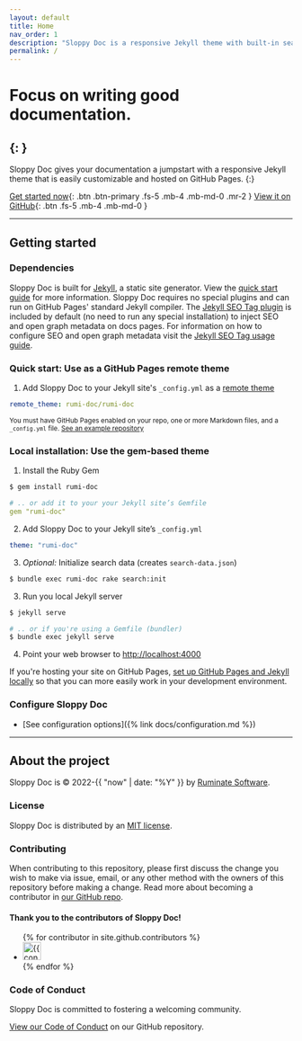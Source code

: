 ```yaml
---
layout: default
title: Home
nav_order: 1
description: "Sloppy Doc is a responsive Jekyll theme with built-in search that is easily customizable and hosted on GitHub Pages."
permalink: /
---
```


# Focus on writing good documentation.
{: }
---

Sloppy Doc gives your documentation a jumpstart with a responsive Jekyll theme that is easily customizable and hosted on GitHub Pages.
{:}

[Get started now](#getting-started){: .btn .btn-primary .fs-5 .mb-4 .mb-md-0 .mr-2 } [View it on GitHub](#){: .btn .fs-5 .mb-4 .mb-md-0 }

---

## Getting started

### Dependencies

Sloppy Doc is built for [Jekyll](https://jekyllrb.com), a static site generator. View the [quick start guide](https://jekyllrb.com/docs/) for more information. Sloppy Doc requires no special plugins and can run on GitHub Pages' standard Jekyll compiler. The [Jekyll SEO Tag plugin](https://github.com/jekyll/jekyll-seo-tag) is included by default (no need to run any special installation) to inject SEO and open graph metadata on docs pages. For information on how to configure SEO and open graph metadata visit the [Jekyll SEO Tag usage guide](https://jekyll.github.io/jekyll-seo-tag/usage/).

### Quick start: Use as a GitHub Pages remote theme

1. Add Sloppy Doc to your Jekyll site's `_config.yml` as a [remote theme](https://blog.github.com/2017-11-29-use-any-theme-with-github-pages/)

```yaml
remote_theme: rumi-doc/rumi-doc
```

<small>You must have GitHub Pages enabled on your repo, one or more Markdown files, and a `_config.yml` file. [See an example repository](#)</small>

### Local installation: Use the gem-based theme

1. Install the Ruby Gem
  ```bash
  $ gem install rumi-doc
  ```
  ```yaml
  # .. or add it to your your Jekyll site’s Gemfile
  gem "rumi-doc"
  ```

2. Add Sloppy Doc to your Jekyll site’s `_config.yml`
  ```yaml
  theme: "rumi-doc"
  ```

3. _Optional:_ Initialize search data (creates `search-data.json`)
  ```bash
  $ bundle exec rumi-doc rake search:init
  ```

3. Run you local Jekyll server
  ```bash
  $ jekyll serve
  ```
  ```bash
  # .. or if you're using a Gemfile (bundler)
  $ bundle exec jekyll serve
  ```

4. Point your web browser to [http://localhost:4000](http://localhost:4000/rumi-doc/)

If you're hosting your site on GitHub Pages, [set up GitHub Pages and Jekyll locally](https://help.github.com/en/articles/setting-up-your-github-pages-site-locally-with-jekyll) so that you can more easily work in your development environment.

### Configure Sloppy Doc

- [See configuration options]({% link docs/configuration.md %})

---

## About the project

Sloppy Doc is &copy; 2022-{{ "now" | date: "%Y" }} by [Ruminate Software](https://ruminatesoftware.com/).

### License

Sloppy Doc is distributed by an [MIT license](#).

### Contributing

When contributing to this repository, please first discuss the change you wish to make via issue,
email, or any other method with the owners of this repository before making a change. Read more about becoming a contributor in [our GitHub repo](#).

#### Thank you to the contributors of Sloppy Doc!

<ul class="list-style-none">
{% for contributor in site.github.contributors %}
  <li class="d-inline-block mr-1">
     <a href="{{ contributor.html_url }}"><img src="{{ contributor.avatar_url }}" width="32" height="32" alt="{{ contributor.login }}"/></a>
  </li>
{% endfor %}
</ul>

### Code of Conduct

Sloppy Doc is committed to fostering a welcoming community.

[View our Code of Conduct](#) on our GitHub repository.
